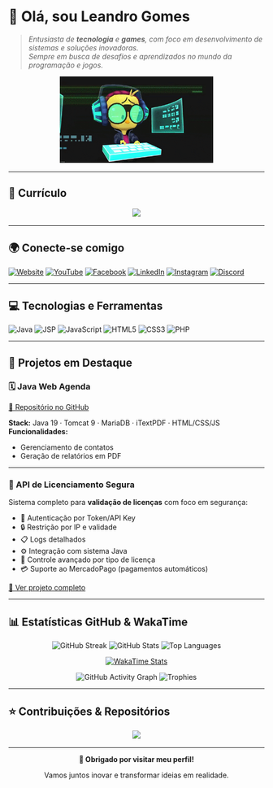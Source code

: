 # 👋 Olá, sou **Leandro Gomes**

> *Entusiasta de **tecnologia** e **games**, com foco em desenvolvimento de sistemas e soluções inovadoras.*  
> *Sempre em busca de desafios e aprendizados no mundo da programação e jogos.*

<p align="center">
  <a href="https://www.mult-verso.com/forum/">
    <img src="https://raw.githubusercontent.com/n0xgg04/n0xgg04/main/0a10af70-6cbf-46df-9071-0ff586a3b1d6.gif" alt="TerryMaster-inGame" width="60%" />
  </a>
</p>

---

## 🔗 Currículo

<p align="center">
  <a href="https://leoterrymaster.github.io/emprego/">
    <img src="https://img.shields.io/badge/Meu_Currículo-Download-blue?style=for-the-badge&logo=adobeacrobat" />
  </a>
</p>

---

## 🌍 Conecte-se comigo

[![Website](https://img.shields.io/badge/Site-mult--verso.com-blue?style=for-the-badge)](https://www.mult-verso.com)
[![YouTube](https://img.shields.io/badge/YouTube-@L2MultVerso-red?style=for-the-badge&logo=youtube)](https://www.youtube.com/@L2MultVerso)
[![Facebook](https://img.shields.io/badge/Facebook-Leandro%20Gomes-1877F2?style=for-the-badge&logo=facebook&logoColor=white)](https://www.facebook.com/profile.php?id=100094957390851)
[![LinkedIn](https://img.shields.io/badge/LinkedIn-Leandro%20Gomes%20Santos-blue?style=for-the-badge&logo=linkedin&logoColor=white)](https://www.linkedin.com/in/leandro-gomes-santos-81694919b/)
[![Instagram](https://img.shields.io/badge/Instagram-@terrygomess-purple?style=for-the-badge&logo=instagram&logoColor=white)](https://www.instagram.com/terrygomess/)
[![Discord](https://img.shields.io/badge/Discord-Server-blueviolet?style=for-the-badge&logo=discord&logoColor=white)](https://discord.gg/EN8mJBcu)

---

## 💻 Tecnologias e Ferramentas

![Java](https://img.shields.io/badge/Java-007396?style=for-the-badge&logo=java&logoColor=white)
![JSP](https://img.shields.io/badge/JSP-FFB913?style=for-the-badge&logoColor=white)
![JavaScript](https://img.shields.io/badge/JavaScript-FFAC33?style=for-the-badge&logo=javascript&logoColor=black)
![HTML5](https://img.shields.io/badge/HTML5-E34F26?style=for-the-badge&logo=html5&logoColor=white)
![CSS3](https://img.shields.io/badge/CSS3-1572B6?style=for-the-badge&logo=css3&logoColor=white)
![PHP](https://img.shields.io/badge/PHP-777BB4?style=for-the-badge&logo=php&logoColor=white)

---

## 🚧 Projetos em Destaque

### 🗓 Java Web Agenda  
[🔗 Repositório no GitHub](https://github.com/LeoTerryMaster/Java_Web_Agenda)  

**Stack:** Java 19 · Tomcat 9 · MariaDB · iTextPDF · HTML/CSS/JS  
**Funcionalidades:**
- Gerenciamento de contatos  
- Geração de relatórios em PDF  

---

### 🔐 API de Licenciamento Segura  
Sistema completo para **validação de licenças** com foco em segurança:  

- 🔑 Autenticação por Token/API Key  
- 🔒 Restrição por IP e validade  
- 📋 Logs detalhados  
- ⚙️ Integração com sistema Java  
- 🧠 Controle avançado por tipo de licença  
- 💳 Suporte ao MercadoPago (pagamentos automáticos)  

[🔗 Ver projeto completo](https://www.mult-verso.com)

---

## 📊 Estatísticas GitHub & WakaTime

<p align="center">
  <img src="https://streak-stats.demolab.com?user=LeoTerryMaster&theme=highcontrast&hide_border=true" alt="GitHub Streak" />
  <img src="https://github-readme-stats.vercel.app/api?username=LeoTerryMaster&show_icons=true&theme=highcontrast&hide_border=true&count_private=true&include_all_commits=true" alt="GitHub Stats" />
  <img src="https://github-readme-stats.vercel.app/api/top-langs/?username=LeoTerryMaster&layout=compact&theme=highcontrast&hide_border=true" alt="Top Languages" />
</p>

<p align="center">
  <a href="https://wakatime.com/@TerryMaster">
    <img src="https://github-readme-stats.vercel.app/api/wakatime?username=TerryMaster&theme=highcontrast&hide_border=true" alt="WakaTime Stats">
  </a>
</p>

<p align="center">
  <img src="https://github-readme-activity-graph.vercel.app/graph?username=LeoTerryMaster&theme=highcontrast&hide_border=true" alt="GitHub Activity Graph" />
  <img src="https://github-profile-trophy.vercel.app/?username=LeoTerryMaster&theme=highcontrast&no-frame=true&row=1&column=7" alt="Trophies" />
</p>

---

## ⭐ Contribuições & Repositórios

<p align="center">
  <a href="https://github.com/LeoTerryMaster">
    <img src="https://img.shields.io/badge/GitHub-LeandroGomes-181717?style=for-the-badge&logo=github" />
  </a>
</p>

---

<p align="center"><strong>🚀 Obrigado por visitar meu perfil!</strong></p>
<p align="center">Vamos juntos inovar e transformar ideias em realidade.</p>
